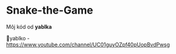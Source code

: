 # Snake-the-Game

Môj kód od **yablka**

🍏yablko - https://www.youtube.com/channel/UC01guyOZpf40pUopBvdPwsg
